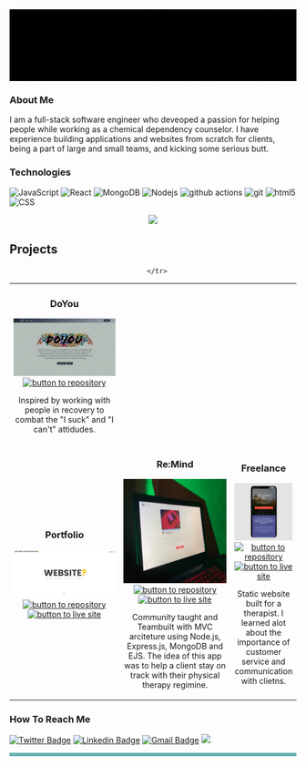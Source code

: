 <!-- ![JohnZ](https://github.com/Johnaius/Johnaius/blob/main/JZBanner.gif) -->
<img align="center" src="https://github.com/Johnaius/Johnaius/blob/main/JZBAnner.gif" width="850" />

### About Me

I am a full-stack software engineer who deveoped a passion for helping people while working as a chemical dependency counselor. I have experience building applications and websites from scratch for clients, being a part of large and small teams, and kicking some serious butt. 

### Technologies
![JavaScript](https://img.shields.io/badge/-JavaScript-000?&logo=JavaScript)
<img alt="React" src="https://img.shields.io/badge/-React-45b8d8?style=flat-square&logo=react&logoColor=white" />
<img alt="MongoDB" src="https://img.shields.io/badge/-MongoDB-13aa52?style=flat-square&logo=mongodb&logoColor=white" />
<img alt="Nodejs" src="https://img.shields.io/badge/-Nodejs-43853d?style=flat-square&logo=Node.js&logoColor=white" />
<img alt="github actions" src="https://img.shields.io/badge/-Github_Actions-2088FF?style=flat-square&logo=github-actions&logoColor=white" />
<img alt="git" src="https://img.shields.io/badge/-Git-F05032?style=flat-square&logo=git&logoColor=white" />
<img alt="html5" src="https://img.shields.io/badge/-HTML5-E34F26?style=flat-square&logo=html5&logoColor=white" />
![CSS](https://img.shields.io/badge/Style-CSS-informational?style=flat&logo=css3&logoColor=white&color=4AB197)

<div align="center">
  <img src="https://github-readme-streak-stats.herokuapp.com/?user=Johnaius&hide_border=true&theme=merko">
</div>

## Projects
<div align="center">
  <table>
      <tr>
      <td width="50%">
          <h3 align="center">DoYou</h3>
          <p align="center">
            <a href="https://doyou.up.railway.app/" target="_blank" rel="noreferrer"> <img src="doyou.png" alt="project example"/> </a>
            <span> <a href="https://github.com/Johnaius/doYou" target="_blank" rel="noreferrer"></br><img src="https://img.shields.io/badge/-repo-CAC9CB?style=flat-square&logo=github&logoColor=79668c" alt="button to repository" height ="25px"></a> </span>
            <p align="center">
              Inspired by working with people in recovery to combat the "I suck" and "I can't" attidudes.
            </p>
          </p>
        </td>
        </tr>
           <td width="50%">
          <h3 align="center">Portfolio</h3>
          <p align="center">
            <a href="https://reversehibernation.netlify.app/" target="_blank" rel="noreferrer"> <img src="RHdesign.jpg" alt="project example"/> </a>
            <span> <a href="#" target="_blank" rel="noreferrer"><img src="https://img.shields.io/badge/-repo-CAC9CB?style=flat-square&logo=github&logoColor=79668c" alt="button to repository" height ="25px"></a> <a href="https://reversehibernation.netlify.app/" target="_blank" rel="noreferrer"><img src="https://img.shields.io/badge/-live%20site-35393F?style=flat-square" alt="button to live site" height="25px"></a> </span>
            <p align="center">
            </p>
          </p>
        </td>
        <td width="50%">
          <h3 align="center">Re:Mind</h3>
          <p align="center">
            <a href="https://remind-workout.cyclic.app/" target="_blank" rel="noreferrer"> <img src="03.jpg" alt="project example"/> </a>
            <span> <a href="https://remind-workout.cyclic.app/" target="_blank" rel="noreferrer"></br><img src="https://img.shields.io/badge/-repo-CAC9CB?style=flat-square&logo=github&logoColor=79668c" alt="button to repository" height ="25px"></a> <a href="https://remind-workout.cyclic.app/" target="_blank" rel="noreferrer"><img src="https://img.shields.io/badge/-live%20site-35393F?style=flat-square" alt="button to live site" height="25px"></a> </span>
            <p align="center">
            Community taught and Teambuilt with MVC arciteture using Node.js, Express.js, MongoDB and EJS. The idea of this app was to help a client stay on track with their physical therapy regimine.
            </p>
          </p>
        </td>
        <td width="50%">
          <h3 align="center">Freelance</h3>
          <p align="center">
            <a href="https://alisonifs.com/" target="_blank" rel="noreferrer"> <img src="02.jpg" alt="project example"/> </a>
            <span> <a href="https://github.com/johniaus" target="_blank" rel="noreferrer"><img src="https://img.shields.io/badge/-repo-CAC9CB?style=flat-square&logo=github&logoColor=79668c" alt="button to repository" height ="25px"></a> <a href="https://alisonifs.com/" target="_blank" rel="noreferrer"><img src="https://img.shields.io/badge/-live%20site-35393F?style=flat-square" alt="button to live site" height="25px"></a></span>
            <p align="center">Static website built for a therapist.  I learned alot about the importance of customer service and communication with clietns.
            </p>
          </p>
        </td>

     
      </tr>
  </table>
</div>
<table bordercolor="#66b2b2">
<tr>
   
<!-- ![Johnaius' GitHub stats](https://github-readme-stats.vercel.app/api?username=Johnaius&show_icons=true&theme=radical) -->

### How To Reach Me
[![Twitter Badge](https://img.shields.io/badge/-@Johnaius-1ca0f1?style=flat-square&labelColor=1ca0f1&logo=twitter&logoColor=white&link=https://twitter.com/Johnaius)](https://twitter.com/Johnaius) 
[![Linkedin Badge](https://img.shields.io/badge/-Johnaius-blue?style=flat-square&logo=Linkedin&logoColor=white&link=https://www.linkedin.com/in/Johnaius/)](https://www.linkedin.com/in/Johnaius/)
[![Gmail Badge](https://img.shields.io/badge/-JohnZak80@gmail.com-c14438?style=flat-square&logo=Gmail&logoColor=white&link=mailto:JohnZak80@gmail.com)](mailto:Johnzak80@gmail.com)
[<img src="https://img.shields.io/badge/Personal%20Site-Johnaius-red">](https://johnzak.netlify.app/)
<!---
Johnaius/Johnaius is a ✨ special ✨ repository because its `README.md` (this file) appears on your GitHub profile.
You can click the Preview link to take a look at your changes.
---
